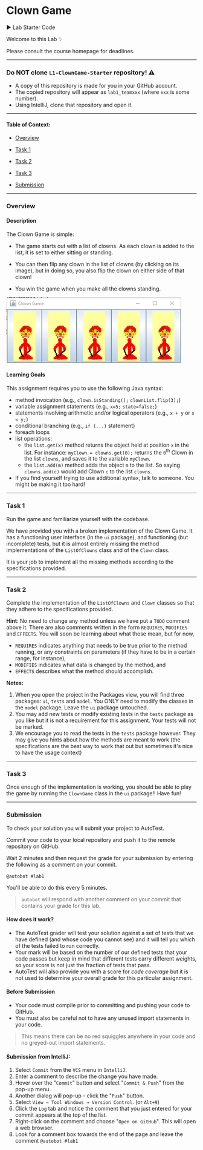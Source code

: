 # Clown Game

:arrow_forward: Lab Starter Code

Welcome to this Lab :sparkles:

Please consult the course homepage for deadlines.



----
### Do NOT clone `L1-ClownGame-Starter` repository! :warning:

* A copy of this repository is made for you in your GitHub account. 
* The copied repository will appear as `lab1_teamxxx` (where `xxx` is some number). 
* Using IntelliJ, clone that repository and open it. 

---



#### Table of Context:

- [Overview](#overview)

- [Task 1](#task-1) 

- [Task 2](#task-2)

- [Task 3](#task-3) 

- [Submission](#submission)

  

---
### Overview

#### Description

The Clown Game is simple: 

- The game starts out with a list of clowns. As each clown is added to the list, it is set to either sitting or standing.

- You can then flip any clown in the list of clowns (by clicking on its image), but in doing so, you also flip the clown on either side of that clown!

- You win the game when you make all the clowns standing.

![](./images/demo.gif)




#### Learning Goals

This assignment requires you to use the following Java syntax:

- method invocation (e.g., `clown.isStanding();` `clownList.flip(3);`)
- variable assignment statements (e.g., `x=5;` `state=false;`)
- statements involving arithmetic and/or logical operators (e.g., `x + y` or `x < y;`)
- conditional branching (e.g., `if (...)` statement)
- foreach loops
- list operations:
  - the `list.get(x)` method  returns the object held at position `x` in the list. For instance: `myClown = clowns.get(0);` returns the `0`<sup>th</sup> Clown in the list `clowns`, and saves it to the variable `myClown`.
  - the `list.add(m)` method adds the object `m` to the list. So saying `clowns.add(c)` would add Clown `c` to the list `clowns`.
- If you find yourself trying to use additional syntax, talk to someone. You might be making it too hard!



---

### Task 1

Run the game and familiarize yourself with the codebase. 

We have provided you with a broken implementation of the Clown Game. It has a functioning user interface (in the `ui` package), and functioning (but incomplete) tests, but it is almost entirely missing the method implementations of the `ListOfClowns` class and of the `Clown` class.

It is your job to implement all the missing methods according to the specifications provided. 



---

### Task 2

Complete the implementation of the `ListOfClowns` and `Clown` classes so that they adhere to the specifications provided. 

**Hint**: No need to change any method unless we have put a `TODO` comment above it.  There are also comments written in the form `REQUIRES`, `MODIFIES` and `EFFECTS`.  You will soon be learning about what these mean, but for now, 

- `REQUIRES` indicates anything that needs to be true prior to the method running, or any constraints on parameters (if they have to be in a certain range, for instance), 
- `MODIFIES` indicates what data is changed by the method, and 
- `EFFECTS` describes what the method should accomplish.  



**Notes:**

1. When you open the project in the Packages view, you will find three packages: `ui`, `tests` and `model`. You ONLY need to modify the classes in the `model` package.  Leave the `ui` package untouched. 
2. You may add new tests or modify existing tests in the `tests` package as you like but it is not a requirement for this assignment. Your tests will not be marked.
3. We encourage you to read the tests in the `tests` package however. They may give you hints about how the methods are meant to work (the specifications are the best way to work that out but sometimes it's nice to have the usage context)



---


### Task 3
Once enough of the implementation is working, you should be able to play the game by running the `ClownGame` class in the `ui` package!! Have fun!



---

### Submission

To check your solution you will submit your project to AutoTest. 

Commit your code to your local repository and push it to the remote repository on GitHub.

Wait 2 minutes and then request the grade for your submission by entering the following as a comment on your commit.

```
@autobot #lab1
```

You'll be able to do this every 5 minutes. 

> `autobot` will respond with another comment on your commit that contains your grade for this lab.  



#### How does it work?

* The AutoTest grader will test your solution against a set of tests that we have defined (and whose code you cannot see) and it will tell you which of the tests failed to run correctly. 
* Your mark will be based on the number of our defined tests that your code passes but keep in mind that different tests carry different weights, so your score is not just the fraction of tests that pass.   
* AutoTest will also provide you with a score for *code coverage* but it is not used to determine your overall grade for this particular assignment.  



#### Before Submission

- Your code must compile prior to committing and pushing your code to GitHub.  
- You must also be careful not to have any unused import statements in your code.  

> This means there can be no red squiggles anywhere in your code and no greyed-out import statements.



#### Submission from IntelliJ:

1. Select `Commit`  from the `VCS` menu in `IntelliJ`. 
2. Enter a comment to describe the change you have made.
3. Hover over the "`Commit`" button and select "`Commit & Push`" from the pop-up menu.
4. Another dialog will pop-up - click the "`Push`" button.
5. Select `View → Tool Windows → Version Control`. (or `Alt+9`)
6. Click the `Log` tab and notice the comment that you just entered for your commit appears at the top of the list. 
7. Right-click on the comment and choose "`Open on GitHub`". This will open a web browser.
8. Look for a comment box towards the end of the page and leave the comment `@autobot #lab1`